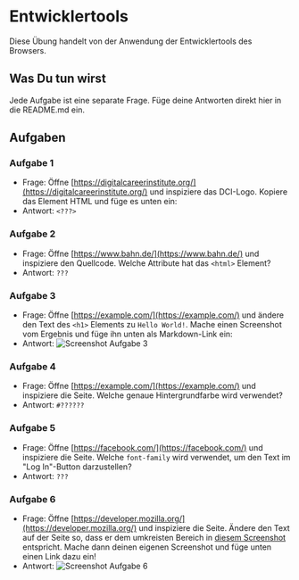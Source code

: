 # Entwicklertools

Diese Übung handelt von der Anwendung der Entwicklertools des Browsers.

## Was Du tun wirst

Jede Aufgabe ist eine separate Frage. Füge deine Antworten direkt hier in die README.md ein.

## Aufgaben

### Aufgabe 1

- Frage: Öffne [https://digitalcareerinstitute.org/](https://digitalcareerinstitute.org/) und inspiziere das DCI-Logo. Kopiere das Element HTML und füge es unten ein:
- Antwort: `<???>`

### Aufgabe 2

- Frage: Öffne [https://www.bahn.de/](https://www.bahn.de/) und inspiziere den Quellcode. Welche Attribute hat das `<html>` Element?
- Antwort: `???`

### Aufgabe 3

- Frage: Öffne [https://example.com/](https://example.com/) und ändere den Text des `<h1>` Elements zu `Hello World!`. Mache einen Screenshot vom Ergebnis und füge ihn unten als Markdown-Link ein:
- Antwort: ![Screenshot Aufgabe 3](screenshot.png])

### Aufgabe 4

- Frage: Öffne [https://example.com/](https://example.com/) und inspiziere die Seite. Welche genaue Hintergrundfarbe wird verwendet?
- Antwort: `#??????`

### Aufgabe 5

- Frage: Öffne [https://facebook.com/](https://facebook.com/) und inspiziere die Seite. Welche `font-family` wird verwendet, um den Text im "Log In"-Button darzustellen?
- Antwort: `???`

### Aufgabe 6

- Frage: Öffne [https://developer.mozilla.org/](https://developer.mozilla.org/) und inspiziere die Seite. Ändere den Text auf der Seite so, dass er dem umkreisten Bereich in [diesem Screenshot](Example.png) entspricht. Mache dann deinen eigenen Screenshot und füge unten einen Link dazu ein!
- Antwort: ![Screenshot Aufgabe 6](screenshot2.png])

